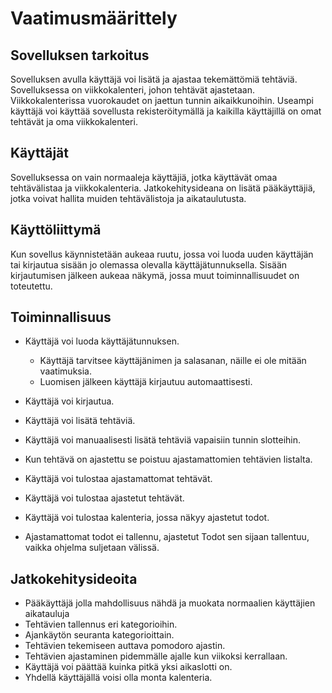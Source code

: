 # Vaatimusmäärittely
## Sovelluksen tarkoitus
Sovelluksen avulla käyttäjä voi lisätä ja ajastaa tekemättömiä tehtäviä. Sovelluksessa on viikkokalenteri, johon tehtävät ajastetaan. Viikkokalenterissa vuorokaudet on jaettun tunnin aikaikkunoihin. Useampi käyttäjä voi käyttää sovellusta rekisteröitymällä ja kaikilla käyttäjillä on omat tehtävät ja oma viikkokalenteri.

## Käyttäjät
Sovelluksessa on vain normaaleja käyttäjiä, jotka käyttävät omaa tehtävälistaa ja viikkokalenteria. Jatkokehitysideana on lisätä pääkäyttäjiä, jotka voivat hallita muiden tehtävälistoja ja aikataulutusta. 

## Käyttöliittymä 
Kun sovellus käynnistetään aukeaa ruutu, jossa voi luoda uuden käyttäjän tai kirjautua sisään jo olemassa olevalla käyttäjätunnuksella. Sisään kirjautumisen jälkeen aukeaa näkymä, jossa muut toiminnallisuudet on toteutettu.

## Toiminnallisuus
- Käyttäjä voi luoda käyttäjätunnuksen.
  - Käyttäjä tarvitsee käyttäjänimen ja salasanan, näille ei ole mitään vaatimuksia. 
  - Luomisen jälkeen käyttäjä kirjautuu automaattisesti.
- Käyttäjä voi kirjautua.

- Käyttäjä voi lisätä tehtäviä.
- Käyttäjä voi manuaalisesti lisätä tehtäviä vapaisiin tunnin slotteihin.
- Kun tehtävä on ajastettu se poistuu ajastamattomien tehtävien listalta.
- Käyttäjä voi tulostaa ajastamattomat tehtävät.
- Käyttäjä voi tulostaa ajastetut tehtävät.
- Käyttäjä voi tulostaa kalenteria, jossa näkyy ajastetut todot. 
- Ajastamattomat todot ei tallennu, ajastetut Todot sen sijaan tallentuu, vaikka ohjelma suljetaan välissä. 

## Jatkokehitysideoita
- Pääkäyttäjä jolla mahdollisuus nähdä ja muokata normaalien käyttäjien aikatauluja
- Tehtävien tallennus eri kategorioihin.
- Ajankäytön seuranta kategorioittain.
- Tehtävien tekemiseen auttava pomodoro ajastin.
- Tehtävien ajastaminen pidemmälle ajalle kun viikoksi kerrallaan.
- Käyttäjä voi päättää kuinka pitkä yksi aikaslotti on.
- Yhdellä käyttäjällä voisi olla monta kalenteria. 

